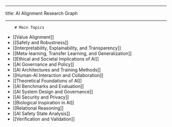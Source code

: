 
---


title: AI Alignment Research Graph

---


        # Main Topics

- [[Value Alignment]]
- [[Safety and Robustness]]
- [[Interpretability, Explainability, and Transparency]]
- [[Meta-learning, Transfer Learning, and Generalization]]
- [[Ethical and Societal Implications of AI]]
- [[AI Governance and Policy]]
- [[AI Architectures and Training Methods]]
- [[Human-AI Interaction and Collaboration]]
- [[Theoretical Foundations of AI]]
- [[AI Benchmarks and Evaluation]]
- [[AI System Design and Governance]]
- [[AI Security and Privacy]]
- [[Biological Inspiration in AI]]
- [[Relational Reasoning]]
- [[AI Safety State Analysis]]
- [[Verification and Validation]]

